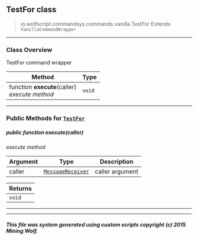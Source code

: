 ## TestFor __class__

>io.wolfscript.commandsys.commands.vanilla.TestFor
>Extends `VanillaCommandWrapper`

---

### Class Overview

TestFor command wrapper

Method | Type   
--- | :--- 
 function __execute__(caller) <br> _execute method_ | `void`



---


### Public Methods for [`TestFor`](TestFor.md)

##### <a id='execute'></a>public  function __execute__(caller)

_execute method_

Argument | Type | Description  
--- | --- | --- 
caller | [`MessageReceiver`](../../../chat/MessageReceiver.md) | caller argument

Returns | 
--- | 
`void` |


---
---


##### This file was system generated using custom scripts copyright (c) 2015 Mining Wolf.
	

